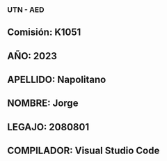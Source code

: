 ### UTN - AED
## Comisión: K1051
## AÑO: 2023
## APELLIDO: Napolitano
## NOMBRE: Jorge
## LEGAJO: 2080801
## COMPILADOR: Visual Studio Code
